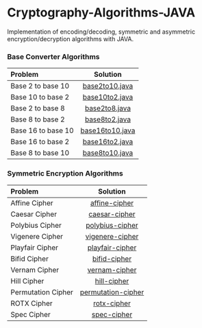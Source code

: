 # Cryptography-Algorithms-JAVA
Implementation of encoding/decoding, symmetric and asymmetric encryption/decryption algorithms with JAVA.

### Base Converter Algorithms
| Problem | Solution |
| :------------ | :----------: |
| Base 2 to base 10 | [base2to10.java](baseConverters/base2to10/base2to10.java)|
| Base 10 to base 2 | [base10to2.java](baseConverters/base10to2/base10to2.java)|
| Base 2 to base 8 | [base2to8.java](baseConverters/base2to8/base2to8.java)|
| Base 8 to base 2 | [base8to2.java](baseConverters/base8to2/base8to2.java)|
| Base 16 to base 10 | [base16to10.java](baseConverters/base16to10/base16to10.java)|
| Base 16 to base 2 | [base16to2.java](baseConverters/base16to2/base16to2.java)|
| Base 8 to base 10 | [base8to10.java](baseConverters/base8to10/base8to10.java)|

### Symmetric Encryption Algorithms
| Problem | Solution |
| :------------ | :----------: |
| Affine Cipher | [affine-cipher](symetric-encryption-algorithms/Affine/)|
| Caesar Cipher | [caesar-cipher](symetric-encryption-algorithms/Caesar/)|
| Polybius Cipher | [polybius-cipher](symetric-encryption-algorithms/Polybius/)|
| Vigenere Cipher | [vigenere-cipher](symetric-encryption-algorithms/Vigenere/)|
| Playfair Cipher | [playfair-cipher](symetric-encryption-algorithms/Playfair/)|
| Bifid Cipher | [bifid-cipher](symetric-encryption-algorithms/Bifid/)|
| Vernam Cipher | [vernam-cipher](symetric-encryption-algorithms/Vernam/)|
| Hill Cipher | [hill-cipher](symetric-encryption-algorithms/Hill/)|
| Permutation Cipher | [permutation-cipher](symetric-encryption-algorithms/PermutationCipher/)|
| ROTX Cipher | [rotx-cipher](symetric-encryption-algorithms/ROTX/)|
| Spec Cipher | [spec-cipher](symetric-encryption-algorithms/SpecCipher/)|
